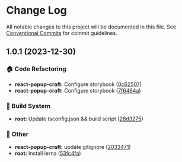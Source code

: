 # Change Log

All notable changes to this project will be documented in this file.
See [Conventional Commits](https://conventionalcommits.org) for commit guidelines.

## 1.0.1 (2023-12-30)


### :house: Code Refactoring

* **react-popup-craft:** Configure storybook ([0c62507](https://github.com/fotcamp/react-notify/commit/0c625071f783430f592abeafd27f59cab2da9f99))
* **react-popup-craft:** Configure storybook ([7f6464a](https://github.com/fotcamp/react-notify/commit/7f6464aeb9a5b789b4d6a8072d4c00758a8c77df))


### :hammer: Build System

* **root:** Update tsconfig.json && build script ([28d3275](https://github.com/fotcamp/react-notify/commit/28d3275e9b9cccdd605c77f310f3bdbbb3a1c16e))


### :mega: Other

* **react-popup-craft:** update gitignore ([2033471](https://github.com/fotcamp/react-notify/commit/2033471ba83b035f72db7b5e682cac8a64d47b35))
* **root:** Install lerna ([53fc4fa](https://github.com/fotcamp/react-notify/commit/53fc4fa5ed998c37bee7d2c87688f60c5e6cf0f4))
